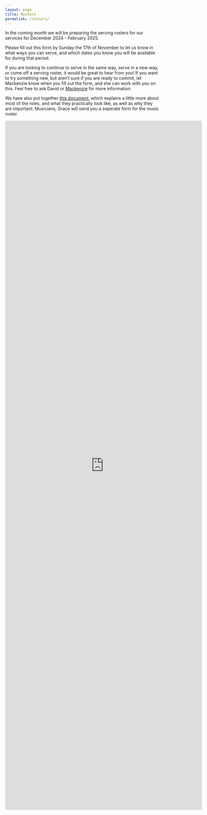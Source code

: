 ```yaml
---
layout: page
title: Rosters
permalink: /rosters/
---
```


In the coming month we will be preparing the serving rosters for our services for December 2024 - February 2025.

Please fill out this form by Sunday the 17th of November to let us know in what ways you can serve, and which dates you know you will be available for during that period.

If you are looking to continue to serve in the same way, serve in a new way, or come off a serving roster, it would be great to hear from you! If you want to try something new, but aren’t sure if you are ready to commit, let Mackenzie know when you fill out the form, and she can work with you on this. 
Feel free to ask David or [Mackenzie](info@trinitysc.nz) for more information. 

We have also put together [this document](https://mcusercontent.com/230f84425691a35de50182bb4/files/b7069b2f-78a1-6808-b274-de03a20e8505/All_roles_2024_.pdf),
which explains a little more about most of the roles, and what they practically look like, as well as why they are important. 
Musicians, Grace will send you a seperate form for the music roster.

<iframe src="https://docs.google.com/forms/d/e/1FAIpQLSdYqGsJFOteSomBYWULQHkXRl3VKnUs4uzMKAUe_EHwnC1Kww/viewform?embedded=true" width="640" height="2235" frameborder="0" marginheight="0" marginwidth="0">Loading…</iframe>
